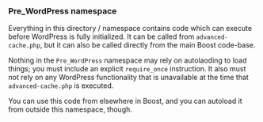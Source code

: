 ### Pre_WordPress namespace

Everything in this directory / namespace contains code which can execute before WordPress is fully
initialized. It can be called from `advanced-cache.php`, but it can also be called directly from
the main Boost code-base.

Nothing in the `Pre_WordPress` namespace may rely on autolaoding to load things; you must include
an explicit `require_once` instruction. It also must not rely on any WordPress functionality that is
unavailable at the time that `advanced-cache.php` is executed.

You can use this code from elsewhere in Boost, and you can autoload it from outside this namespace, though.
